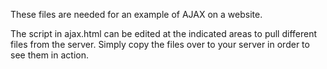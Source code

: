 These files are needed for an example of AJAX on a website.

The script in ajax.html can be edited at the indicated areas to pull different files from the server.  Simply copy the files over to your server in order to see them in action.
